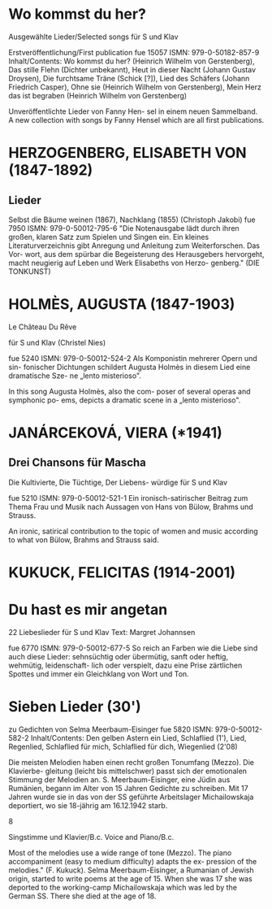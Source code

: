 # Wo kommst du her?

Ausgewählte Lieder/Selected songs für S und Klav

Erstveröffentlichung/First publication fue 15057 ISMN: 979-0-50182-857-9 Inhalt/Contents: Wo kommst du her? (Heinrich Wilhelm von Gerstenberg), Das stille Flehn (Dichter unbekannt), Heut in dieser Nacht (Johann Gustav Droysen), Die furchtsame Träne (Schick [?]), Lied des Schäfers (Johann Friedrich Casper), Ohne sie (Heinrich Wilhelm von Gerstenberg), Mein Herz das ist begraben (Heinrich Wilhelm von Gerstenberg)

Unveröffentlichte Lieder von Fanny Hen- sel in einem neuen Sammelband. A new collection with songs by Fanny Hensel which are all first publications.

# HERZOGENBERG, ELISABETH VON (1847-1892)

## Lieder

Selbst die Bäume weinen (1867), Nachklang (1855) (Christoph Jakobi) fue 7950 ISMN: 979-0-50012-795-6 "Die Notenausgabe lädt durch ihren großen, klaren Satz zum Spielen und Singen ein. Ein kleines Literaturverzeichnis gibt Anregung und Anleitung zum Weiterforschen. Das Vor- wort, aus dem spürbar die Begeisterung des Herausgebers hervorgeht, macht neugierig auf Leben und Werk Elisabeths von Herzo- genberg." (DIE TONKUNST)

# HOLMÈS, AUGUSTA (1847-1903)

Le Château Du Rêve

für S und Klav (Christel Nies)

fue 5240 ISMN: 979-0-50012-524-2 Als Komponistin mehrerer Opern und sin- fonischer Dichtungen schildert Augusta Holmès in diesem Lied eine dramatische Sze- ne „lento misterioso".

In this song Augusta Holmès, also the com- poser of several operas and symphonic po- ems, depicts a dramatic scene in a „lento misterioso".

# JANÁRCEKOVÁ, VIERA (*1941)

## Drei Chansons für Mascha

Die Kultivierte, Die Tüchtige, Der Liebens- würdige für S und Klav

fue 5210 ISMN: 979-0-50012-521-1 Ein ironisch-satirischer Beitrag zum Thema Frau und Musik nach Aussagen von Hans von Bülow, Brahms und Strauss.

An ironic, satirical contribution to the topic of women and music according to what von Bülow, Brahms and Strauss said.

# KUKUCK, FELICITAS (1914-2001)

# Du hast es mir angetan

22 Liebeslieder für S und Klav Text: Margret Johannsen

fue 6770 ISMN: 979-0-50012-677-5 So reich an Farben wie die Liebe sind auch diese Lieder: sehnsüchtig oder übermütig, sanft oder heftig, wehmütig, leidenschaft- lich oder verspielt, dazu eine Prise zärtlichen Spottes und immer ein Gleichklang von Wort und Ton.

# Sieben Lieder (30')

zu Gedichten von Selma Meerbaum-Eisinger fue 5820 ISMN: 979-0-50012-582-2 Inhalt/Contents: Den gelben Astern ein Lied, Schlaflied (1'), Lied, Regenlied, Schlaflied für mich, Schlaflied für dich, Wiegenlied (2'08)

Die meisten Melodien haben einen recht großen Tonumfang (Mezzo). Die Klavierbe- gleitung (leicht bis mittelschwer) passt sich der emotionalen Stimmung der Melodien an. S. Meerbaum-Eisinger, eine Jüdin aus Rumänien, begann im Alter von 15 Jahren Gedichte zu schreiben. Mit 17 Jahren wurde sie in das von der SS geführte Arbeitslager Michailowskaja deportiert, wo sie 18-jährig am 16.12.1942 starb.

8

Singstimme und Klavier/B.c. Voice and Piano/B.c.

Most of the melodies use a wide range of tone (Mezzo). The piano accompaniment (easy to medium difficulty) adapts the ex- pression of the melodies." (F. Kukuck). Selma Meerbaum-Eisinger, a Rumanian of Jewish origin, started to write poems at the age of 15. When she was 17 she was deported to the working-camp Michailowskaja which was led by the German SS. There she died at the age of 18.